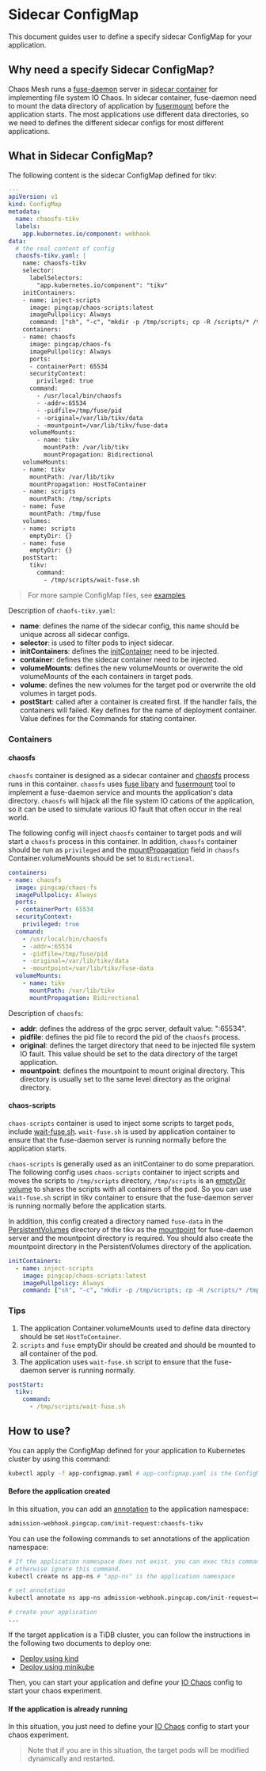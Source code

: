 # Sidecar ConfigMap

This document guides user to define a specify sidecar ConfigMap for your application.

## Why need a specify Sidecar ConfigMap?

Chaos Mesh runs a [fuse-daemon](https://www.kernel.org/doc/Documentation/filesystems/fuse.txt) server in [sidecar container](https://www.magalix.com/blog/the-sidecar-pattern) for implementing file system IO Chaos. 
In sidecar container, fuse-daemon need to mount the data directory of application by [fusermount](http://manpages.ubuntu.com/manpages/bionic/en/man1/fusermount.1.html) before the application starts.
The most applications use different data directories, so we need to defines the different sidecar configs for most different applications. 

## What in Sidecar ConfigMap?

The following content is the sidecar ConfigMap defined for tikv: 

```yaml
---
apiVersion: v1
kind: ConfigMap
metadata:
  name: chaosfs-tikv
  labels:
    app.kubernetes.io/component: webhook
data:
  # the real content of config
  chaosfs-tikv.yaml: |
    name: chaosfs-tikv
    selector:
      labelSelectors:
        "app.kubernetes.io/component": "tikv"
    initContainers:
    - name: inject-scripts
      image: pingcap/chaos-scripts:latest
      imagePullpolicy: Always
      command: ["sh", "-c", "mkdir -p /tmp/scripts; cp -R /scripts/* /tmp/scripts/; mkdir -p /var/lib/tikv/fuse-data"]
    containers:
    - name: chaosfs
      image: pingcap/chaos-fs
      imagePullpolicy: Always
      ports:
      - containerPort: 65534
      securityContext:
        privileged: true
      command:
        - /usr/local/bin/chaosfs
        - -addr=:65534
        - -pidfile=/tmp/fuse/pid
        - -original=/var/lib/tikv/data
        - -mountpoint=/var/lib/tikv/fuse-data
      volumeMounts:
        - name: tikv
          mountPath: /var/lib/tikv
          mountPropagation: Bidirectional
    volumeMounts:
    - name: tikv
      mountPath: /var/lib/tikv
      mountPropagation: HostToContainer
    - name: scripts
      mountPath: /tmp/scripts
    - name: fuse
      mountPath: /tmp/fuse
    volumes:
    - name: scripts
      emptyDir: {}
    - name: fuse
      emptyDir: {}
    postStart:
      tikv:
        command:
          - /tmp/scripts/wait-fuse.sh
```
> For more sample ConfigMap files, see [examples](https://github.com/pingcap/chaos-mesh/tree/master/examples/chaosfs-configmap)

Description of `chaofs-tikv.yaml`: 

* **name**: defines the name of the sidecar config, this name should be unique across all sidecar configs.
* **selector**: is used to filter pods to inject sidecar.
* **initContainers**: defines the [initContainer](https://kubernetes.io/docs/concepts/workloads/pods/init-containers/) need to be injected.
* **container**: defines the sidecar container need to be injected. 
* **volumeMounts**: defines the new volumeMounts or overwrite the old volumeMounts of the each containers in target pods.
* **volume**: defines the new volumes for the target pod or overwrite the old volumes in target pods.
* **postStart**: called after a container is created first. If the handler fails, the containers will failed. 
Key defines for the name of deployment container. Value defines for the Commands for stating container.

### Containers

#### chaosfs

`chaosfs` container is designed as a sidecar container and [chaosfs](https://github.com/pingcap/chaos-mesh/tree/master/cmd/chaosfs) process runs in this container.
`chaosfs` uses [fuse libary](https://github.com/hanwen/go-fuse) and [fusermount](https://www.kernel.org/doc/Documentation/filesystems/fuse.txt) tool to implement a fuse-daemon service 
and mounts the application's data directory. `chaosfs` will hijack all the file system IO cations of the application, so it can be used to simulate various IO fault that often occur in the real world. 

The following config will inject `chaosfs` container to target pods and will start a `chaosfs` process in this container.
In addition, `chaosfs` container should be run as `privileged` and the [mountPropagation](https://kubernetes.io/docs/concepts/storage/volumes/#mount-propagation) 
field in `chaosfs` Container.volumeMounts should be set to `Bidirectional`. 

```yaml
containers:
- name: chaosfs
  image: pingcap/chaos-fs
  imagePullpolicy: Always
  ports:
  - containerPort: 65534
  securityContext:
    privileged: true
  command:
    - /usr/local/bin/chaosfs
    - -addr=:65534
    - -pidfile=/tmp/fuse/pid
    - -original=/var/lib/tikv/data
    - -mountpoint=/var/lib/tikv/fuse-data
  volumeMounts:
    - name: tikv
      mountPath: /var/lib/tikv
      mountPropagation: Bidirectional
```

Description of `chaosfs`:

* **addr**: defines the address of the grpc server, default value: ":65534".
* **pidfile**: defines the pid file to record the pid of the `chaosfs` process.
* **original**: defines the target directory that need to be injected file system IO fault.
This value should be set to the data directory of the target application.
* **mountpoint**: defines the mountpoint to mount original directory.
This directory is usually set to the same level directory as the original directory.

#### chaos-scripts

`chaos-scripts` container is used to inject some scripts to target pods, include [wait-fuse.sh](https://github.com/pingcap/chaos-mesh/blob/master/hack/wait-fuse.sh).
`wait-fuse.sh` is used by application container to ensure that the fuse-daemon server is running normally before the application starts. 

`chaos-scripts` is generally used as an initContainer to do some preparation. 
The following config uses `chaos-scripts` container to inject scripts and moves the scripts to `/tmp/scripts` directory, 
`/tmp/scripts` is an [emptyDir volume](https://kubernetes.io/docs/concepts/storage/volumes/#emptydir) to shares the scripts with all containers of the pod.
So you can use `wait-fuse.sh` script in tikv container to ensure that the fuse-daemon server is running normally before the application starts.   

In addition, this config created a directory named `fuse-data` in the [PersistentVolumes](https://kubernetes.io/docs/concepts/storage/persistent-volumes/) directory of the tikv 
as the [mountpoint](https://www.kernel.org/doc/Documentation/filesystems/fuse.txt) for fuse-daemon server and the mountpoint directory is required.
You should also create the mountpoint directory in the PersistentVolumes directory of the application.

```yaml
initContainers:
  - name: inject-scripts
    image: pingcap/chaos-scripts:latest
    imagePullpolicy: Always
    command: ["sh", "-c", "mkdir -p /tmp/scripts; cp -R /scripts/* /tmp/scripts/; mkdir -p /var/lib/tikv/fuse-data"]
```

### Tips

1. The application Container.volumeMounts used to define data directory should be set `HostToContainer`.
2. `scripts` and `fuse` emptyDir should be created and should be mounted to all container of the pod.
3. The application uses `wait-fuse.sh` script to ensure that the fuse-daemon server is running normally.

```yaml
postStart:
  tikv:
    command:
      - /tmp/scripts/wait-fuse.sh
```

## How to use?

You can apply the ConfigMap defined for your application to Kubernetes cluster by using this command:

```bash
kubectl apply -f app-configmap.yaml # app-configmap.yaml is the ConfigMap file 
```

#### Before the application created

In this situation, you can add an [annotation](https://kubernetes.io/docs/concepts/overview/working-with-objects/annotations/) to the application namespace:

```bash
admission-webhook.pingcap.com/init-request:chaosfs-tikv
```

You can use the following commands to set annotations of the application namespace:

```bash
# If the application namespace does not exist. you can exec this command to create one,
# otherwise ignore this command.
kubectl create ns app-ns # "app-ns" is the application namespace

# set annotation
kubectl annotate ns app-ns admission-webhook.pingcap.com/init-request=chaosfs-tikv

# create your application
...
```

If the target application is a TiDB cluster, you can follow the instructions in the following two documents to deploy one:

* [Deploy using kind](https://pingcap.com/docs/stable/tidb-in-kubernetes/get-started/deploy-tidb-from-kubernetes-kind/)
* [Deoloy using minikube](https://pingcap.com/docs/stable/tidb-in-kubernetes/get-started/deploy-tidb-from-kubernetes-minikube/)


Then, you can start your application and define your [IO Chaos](io_chaos.md) config to start your chaos experiment.

#### If the application is already running

In this situation, you just need to define your [IO Chaos](io_chaos.md) config to start your chaos experiment. 

> Note that if you are in this situation, the target pods will be modified dynamically and restarted.
